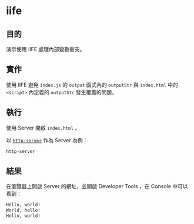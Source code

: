 # iife

## 目的

演示使用 IIFE 處理內部變數衝突。

## 實作

使用 IIFE 避免 `index.js` 的 `output` 函式內的 `outputStr` 與 `index.html` 中的 `<script>` 內定義的 `outputStr` 發生覆蓋的問題。

## 執行

使用 Server 開啟 `index.html` 。

以 [`http-server`](https://www.npmjs.com/package/http-server) 作為 Server 為例：

```bash
http-server
```

## 結果

在瀏覽器上開啟 Server 的網址，並開啟 Developer Tools ，在 Console 中可以看到：

```bash
Hello, world!
World, hello!
Hello, world!
```

